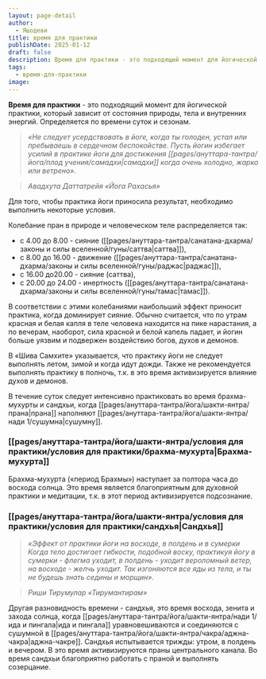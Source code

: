 ```yaml
---
layout: page-detail
author:
  - Яшодеви
title: время для практики
publishDate: 2025-01-12
draft: false
description: Время для практики - это подходящий момент для йогической практики, который зависит от состояния природы, тела и внутренних энергий. Определяется по времени суток и сезонам.
tags:
  - время-для-практики
image:
---
```

**Время для практики** - это подходящий момент для йогической практики, который зависит от состояния природы, тела и внутренних энергий. Определяется по времени суток и сезонам.

>*«Не следует усердствовать в йоге, когда ты голоден, устал или пребываешь в сердечном беспокойстве.*
>*Пусть йогин избегает усилий в практике йоги для достижения [[pages/ануттара-тантра/йога/плод учения/самадхи|самадхи]] когда очень холодно, жарко или ветрено».*

>*Авадхута Даттатрейя «Йога Рахасья»*

Для того, чтобы практика йоги приносила результат, необходимо выполнить некоторые условия. 

Колебание пран в природе и человеческом теле распределяется так: 

- с 4.00 до 8.00 - сияние ([[pages/ануттара-тантра/санатана-дхарма/законы и силы вселенной/гуны/саттва|саттва]]),
- с 8.00 до 16.00 - движение ([[pages/ануттара-тантра/санатана-дхарма/законы и силы вселенной/гуны/раджас|раджас]]), 
- с 16.00 до20.00 - сияние (саттва), 
- с 20.00 до 24.00 - инертность ([[pages/ануттара-тантра/санатана-дхарма/законы и силы вселенной/гуны/тамас|тамас]]). 

В соответствии с этими колебаниями наибольший эффект приносит практика, когда доминирует сияние. Обычно считается, что по утрам красная и белая капля в теле человека находится на пике нарастания, а по вечерам, наоборот, сила красной и белой капель падает, и йогин больше уязвим и подвержен воздействию богов, духов и демонов. 

В «Шива Самхите» указывается, что практику йоги не следует выполнять летом, зимой и когда идут дожди. Также не рекомендуется выполнять практику в полночь, т.к. в это время активизируется влияние духов и демонов.

В течение суток следует интенсивно практиковать во время брахма-мухурты и сандхьи, когда [[pages/ануттара-тантра/йога/шакти-янтра/прана|прана]] наполняют [[pages/ануттара-тантра/йога/шакти-янтра/нади 1/сушумна|сушумну]]. 

### [[pages/ануттара-тантра/йога/шакти-янтра/условия для практики/условия для практики/брахма-мухурта|Брахма-мухурта]] 

Брахма-мухурта («период Брахмы») наступает за полтора часа до восхода солнца. Это время является благоприятным для духовной практики и медитации, т.к. в этот период активизируется подсознание. 

### [[pages/ануттара-тантра/йога/шакти-янтра/условия для практики/условия для практики/сандхья|Сандхья]] 

>*«Эффект от практики йоги на восходе, в полдень и в сумерки Когда тело достигает гибкости, подобной воску, практикуя йогу в сумерки - флегма уходит, в полдень - уходит вероломный ветер, на восходе - желчь уходит. Так изгоняются все яды из тела, и ты не будешь знать седины и морщин».*
 
>*Риши Тирумулар «Тирумантирам»*

Другая разновидность времени - сандхья, это время восхода, зенита и захода солнца, когда [[pages/ануттара-тантра/йога/шакти-янтра/нади 1/ида и пингала|ида и пингала]] уравновешиваются и соединяются с сушумной в [[pages/ануттара-тантра/йога/шакти-янтра/чакра/аджна-чакра|аджна-чакре]]. Сандхья испытывается трижды: утром, в полдень и вечером. В это время активизируются праны центрального канала. Во время сандхьи благоприятно работать с праной и выполнять созерцание.